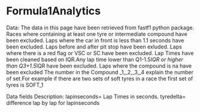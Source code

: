 # Formula1Analytics

Data:
The data in this page have been retrieved from fastf1 python package. 
Races where containing at least one tyre or intermediate compound have 
been excluded.
Laps where the car in front is less than 1.1 seconds have been 
excluded.
Laps before and after pit stop have been exluded.
Laps where there is a red flag or VSC or SC have been excluded.
Lap Times have been cleaned based on IQR.Any lap time lower than
Q1-1.5*IQR or higher than  Q3+1.5*IQR have been excluded. 
Laps where the compound is na have been excluded
The number in the Compound  _1,_2,_3,_4 explain the number of set.For 
example if there are two sets of soft  tyres in a race the first
set of tyres is SOFT_1 


Data fields Description:
lapinseconds= Lap Times in seconds. 
tyredelta= difference lap by lap for lapinseconds


